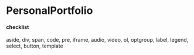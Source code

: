 # PersonalPortfolio


#### checklist
aside, div, span, code, pre, iframe, audio, video, ol, optgroup, label, legend, select, button, template